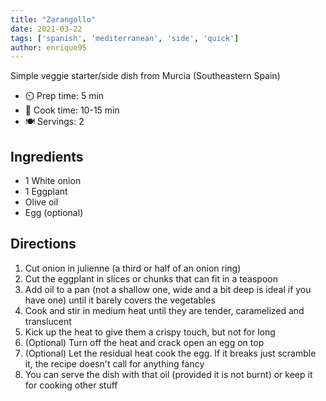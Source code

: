 ```yaml
---
title: "Zarangollo"
date: 2021-03-22
tags: ['spanish', 'mediterranean', 'side', 'quick']
author: enrique95
---
```


Simple veggie starter/side dish from Murcia (Southeastern Spain)

- ⏲️ Prep time: 5 min
- 🍳 Cook time: 10-15 min
- 🍽️ Servings: 2

## Ingredients

- 1 White onion
- 1 Eggplant
- Olive oil
- Egg (optional)

## Directions

1. Cut onion in julienne (a third or half of an onion ring)
2. Cut the eggplant in slices or chunks that can fit in a teaspoon
3. Add oil to a pan (not a shallow one, wide and a bit deep is ideal if you have one) until it barely covers the
   vegetables
4. Cook and stir in medium heat until they are tender, caramelized and translucent
5. Kick up the heat to give them a crispy touch, but not for long
6. (Optional) Turn off the heat and crack open an egg on top
7. (Optional) Let the residual heat cook the egg. If it breaks just scramble it, the recipe doesn't call for anything
   fancy
8. You can serve the dish with that oil (provided it is not burnt) or keep it for cooking other stuff
